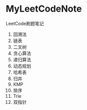 # MyLeetCodeNote
LeetCode刷题笔记
01. 回溯法  
02. 链表  
03. 二叉树  
04. 贪心算法   
05. 递归算法  
06. 动态规划  
07. 哈希表  
08. 归并  
09. KMP  
10. 排序
11. Trie
12. 双指针